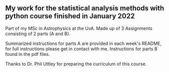 ## My work for the statistical analysis methods with python course finished in January 2022

Part of my MSc in Astrophysics at the UvA. Made up of 3 Assignments consisting of 2 parts (A and B).

Summarized instructions for parts A are provided in each week's README, for full instructions please get in contact with me. Instructions for parts B found in the pdf files.

Thanks to Dr. Phil Uttley for preparing the curriculum of this course.
